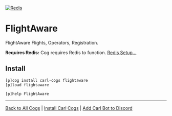 [![Redis](https://img.shields.io/badge/tag-Redis-yellow?logo=git&logoColor=white)](../README.md#redis)
# FlightAware

FlightAware Flights, Operators, Registration.

**Requires Redis:** Cog requires Redis to function. [Redis Setup...](../README.md#redis)

## Install

```text
[p]cog install carl-cogs flightaware
[p]load flightaware

[p]help FlightAware
```

---
[Back to All Cogs](../README.md#public-cogs) |
[Install Carl Cogs](../README.md#installing) |
[Add Carl Bot to Discord](https://discord.com/oauth2/authorize?client_id=204384021352808450&scope=bot+applications.commands&permissions=8)